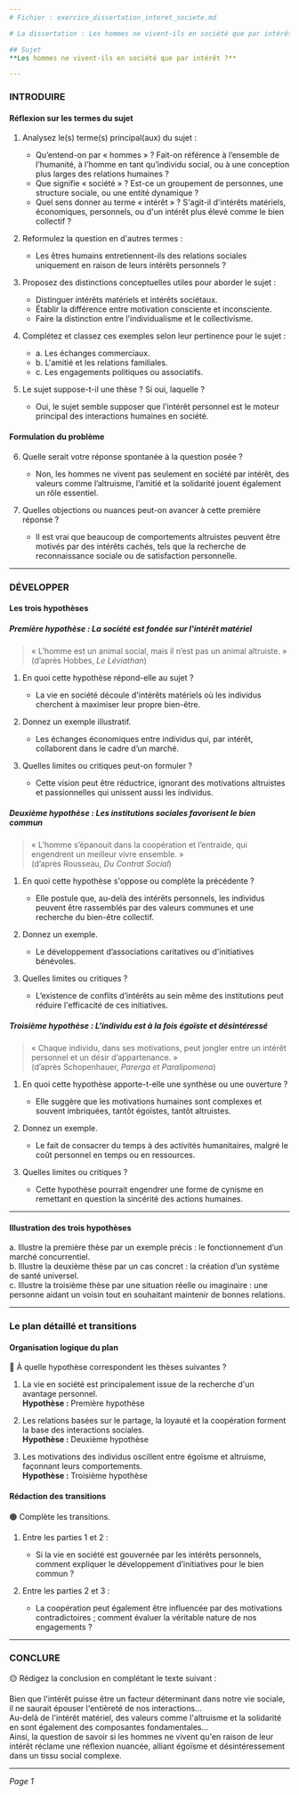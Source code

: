 ```yaml
---
# Fichier : exercice_dissertation_interet_societe.md

# La dissertation : Les hommes ne vivent-ils en société que par intérêt ?

## Sujet
**Les hommes ne vivent-ils en société que par intérêt ?**

---
```


### INTRODUIRE

#### Réflexion sur les termes du sujet

1. Analysez le(s) terme(s) principal(aux) du sujet : 
   - Qu’entend-on par « hommes » ? Fait-on référence à l’ensemble de l’humanité, à l’homme en tant qu’individu social, ou à une conception plus larges des relations humaines ?
   - Que signifie « société » ? Est-ce un groupement de personnes, une structure sociale, ou une entité dynamique ?
   - Quel sens donner au terme « intérêt » ? S'agit-il d'intérêts matériels, économiques, personnels, ou d'un intérêt plus élevé comme le bien collectif ?

2. Reformulez la question en d'autres termes : 
   - Les êtres humains entretiennent-ils des relations sociales uniquement en raison de leurs intérêts personnels ?

3. Proposez des distinctions conceptuelles utiles pour aborder le sujet :
   - Distinguer intérêts matériels et intérêts sociétaux.
   - Établir la différence entre motivation consciente et inconsciente.
   - Faire la distinction entre l'individualisme et le collectivisme.

4. Complétez et classez ces exemples selon leur pertinence pour le sujet : 
   - a. Les échanges commerciaux.
   - b. L'amitié et les relations familiales.
   - c. Les engagements politiques ou associatifs.

5. Le sujet suppose-t-il une thèse ? Si oui, laquelle ?
   - Oui, le sujet semble supposer que l’intérêt personnel est le moteur principal des interactions humaines en société.

#### Formulation du problème

6. Quelle serait votre réponse spontanée à la question posée ? 
   - Non, les hommes ne vivent pas seulement en société par intérêt, des valeurs comme l’altruisme, l’amitié et la solidarité jouent également un rôle essentiel.

7. Quelles objections ou nuances peut-on avancer à cette première réponse ? 
   - Il est vrai que beaucoup de comportements altruistes peuvent être motivés par des intérêts cachés, tels que la recherche de reconnaissance sociale ou de satisfaction personnelle.

---

### DÉVELOPPER

#### Les trois hypothèses

##### Première hypothèse : La société est fondée sur l'intérêt matériel

> « L’homme est un animal social, mais il n’est pas un animal altruiste. »  
> (d’après Hobbes, *Le Léviathan*)

1. En quoi cette hypothèse répond-elle au sujet ?
   - La vie en société découle d'intérêts matériels où les individus cherchent à maximiser leur propre bien-être.

2. Donnez un exemple illustratif.
   - Les échanges économiques entre individus qui, par intérêt, collaborent dans le cadre d’un marché.

3. Quelles limites ou critiques peut-on formuler ?
   - Cette vision peut être réductrice, ignorant des motivations altruistes et passionnelles qui unissent aussi les individus.

##### Deuxième hypothèse : Les institutions sociales favorisent le bien commun

> « L’homme s’épanouit dans la coopération et l’entraide, qui engendrent un meilleur vivre ensemble. »  
> (d’après Rousseau, *Du Contrat Social*)

1. En quoi cette hypothèse s'oppose ou complète la précédente ?
   - Elle postule que, au-delà des intérêts personnels, les individus peuvent être rassemblés par des valeurs communes et une recherche du bien-être collectif.

2. Donnez un exemple.
   - Le développement d’associations caritatives ou d'initiatives bénévoles.

3. Quelles limites ou critiques ?
   - L’existence de conflits d’intérêts au sein même des institutions peut réduire l'efficacité de ces initiatives.

##### Troisième hypothèse : L'individu est à la fois égoïste et désintéressé

> « Chaque individu, dans ses motivations, peut jongler entre un intérêt personnel et un désir d’appartenance. »  
> (d’après Schopenhauer, *Parerga et Paralipomena*)

1. En quoi cette hypothèse apporte-t-elle une synthèse ou une ouverture ?
   - Elle suggère que les motivations humaines sont complexes et souvent imbriquées, tantôt égoïstes, tantôt altruistes.

2. Donnez un exemple.
   - Le fait de consacrer du temps à des activités humanitaires, malgré le coût personnel en temps ou en ressources.

3. Quelles limites ou critiques ?
   - Cette hypothèse pourrait engendrer une forme de cynisme en remettant en question la sincérité des actions humaines.

---

#### Illustration des trois hypothèses

a. Illustre la première thèse par un exemple précis : le fonctionnement d’un marché concurrentiel.  
b. Illustre la deuxième thèse par un cas concret : la création d’un système de santé universel.  
c. Illustre la troisième thèse par une situation réelle ou imaginaire : une personne aidant un voisin tout en souhaitant maintenir de bonnes relations.

---

### Le plan détaillé et transitions

#### Organisation logique du plan

🔴 À quelle hypothèse correspondent les thèses suivantes ?

1. La vie en société est principalement issue de la recherche d'un avantage personnel.  
   **Hypothèse :** Première hypothèse

2. Les relations basées sur le partage, la loyauté et la coopération forment la base des interactions sociales.  
   **Hypothèse :** Deuxième hypothèse

3. Les motivations des individus oscillent entre égoïsme et altruisme, façonnant leurs comportements.  
   **Hypothèse :** Troisième hypothèse

#### Rédaction des transitions

🟠 Complète les transitions.

1. Entre les parties 1 et 2 :  
   - Si la vie en société est gouvernée par les intérêts personnels, comment expliquer le développement d’initiatives pour le bien commun ?

2. Entre les parties 2 et 3 :  
   - La coopération peut également être influencée par des motivations contradictoires ; comment évaluer la véritable nature de nos engagements ?

---

### CONCLURE

🟡 Rédigez la conclusion en complétant le texte suivant :

Bien que l'intérêt puisse être un facteur déterminant dans notre vie sociale, il ne saurait épouser l'entièreté de nos interactions...  
Au-delà de l'intérêt matériel, des valeurs comme l'altruisme et la solidarité en sont également des composantes fondamentales...  
Ainsi, la question de savoir si les hommes ne vivent qu'en raison de leur intérêt réclame une réflexion nuancée, alliant égoïsme et désintéressement dans un tissu social complexe.

--- 

*Page 1*